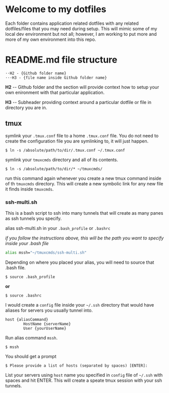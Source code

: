 # Welcome to my dotfiles

Each folder contains application related dotfiles with any related dotfiles/files that you may need during setup. This will mimic some of my local dev environment but not all; however, I am working to put more and more of my own environment into this repo.
  

# README.md file structure
```
⋅⋅H2 - {Github folder name}
⋅⋅⋅H3 - {file name inside Github folder name}
```

**H2** -- Github folder and the section will provide context how to setup your own enironment with that particular application.

**H3** -- Subheader providing context around a particular dotfile or file in directory you are in.


## tmux

symlink your `.tmux.conf` file to a home `.tmux.conf` file. You do not need to create the configuration file you are symlinking to, it will just happen.

```
$ ln -s /absolute/path/to/dir/.tmux.conf ~/.tmux.conf
```

symlink your `tmuxcmds` directory and all of its contents.

```
$ ln -s /absolute/path/to/dir/* ~/tmuxcmds/
```

run this command again whenever you create a new tmux command inside of th `tmuxcmds` directory. This will create a new symbolic link for any new file it finds inside `tmuxcmds`.

### ssh-multi.sh

This is a bash script to ssh into many tunnels that will create as many panes as ssh tunnels you specify.

alias ssh-multi.sh in your `.bash_profile` or `.bashrc`

*if you follow the instructions above, this will be the path you want to specify inside your .bash file*

```sh
alias mssh="~/tmuxcmds/ssh-multi.sh"
```

Depending on where you placed your alias, you will need to source that .bash file.

```
$ source .bash_profile
```
**or**
```
$ source .bashrc
```

I would create a `config` file inside your `~/.ssh` directory that would have aliases for servers you usually tunnel into.

```
host {aliasCommand}
        HostName {serverName}
        User {yourUserName}
```

Run alias command `mssh`.

```
$ mssh
```

You should get a prompt
```
$ Please provide a list of hosts (separated by spaces) [ENTER]: 
```

List your servers using `host` name you specified in `config` file of `~/.ssh` with spaces and hit ENTER. This will create a speate tmux session with your ssh tunnels.